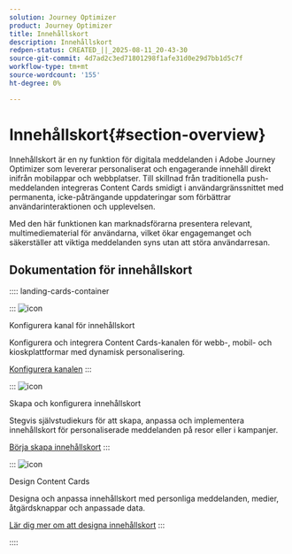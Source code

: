 ```yaml
---
solution: Journey Optimizer
product: Journey Optimizer
title: Innehållskort
description: Innehållskort
redpen-status: CREATED_||_2025-08-11_20-43-30
source-git-commit: 4d7ad2c3ed71801298f1afe31d0e29d7bb1d5c7f
workflow-type: tm+mt
source-wordcount: '155'
ht-degree: 0%

---
```



# Innehållskort{#section-overview}

Innehållskort är en ny funktion för digitala meddelanden i Adobe Journey Optimizer som levererar personaliserat och engagerande innehåll direkt inifrån mobilappar och webbplatser. Till skillnad från traditionella push-meddelanden integreras Content Cards smidigt i användargränssnittet med permanenta, icke-påträngande uppdateringar som förbättrar användarinteraktionen och upplevelsen.

Med den här funktionen kan marknadsförarna presentera relevant, multimediematerial för användarna, vilket ökar engagemanget och säkerställer att viktiga meddelanden syns utan att störa användarresan.

## Dokumentation för innehållskort

:::: landing-cards-container

:::
![icon](https://cdn.experienceleague.adobe.com/icons/gear.svg?lang=sv-SE)

Konfigurera kanal för innehållskort

Konfigurera och integrera Content Cards-kanalen för webb-, mobil- och kioskplattformar med dynamisk personalisering.

[Konfigurera kanalen](configure-landing-page.md)
:::

:::
![icon](https://cdn.experienceleague.adobe.com/icons/circle-play.svg?lang=sv-SE)

Skapa och konfigurera innehållskort

Stegvis självstudiekurs för att skapa, anpassa och implementera innehållskort för personaliserade meddelanden på resor eller i kampanjer.

[Börja skapa innehållskort](../using/content-card/create-content-card.md)
:::

:::
![icon](https://cdn.experienceleague.adobe.com/icons/puzzle-piece.svg?lang=sv-SE)

Design Content Cards

Designa och anpassa innehållskort med personliga meddelanden, medier, åtgärdsknappar och anpassade data.

[Lär dig mer om att designa innehållskort](../using/content-card/design-content-card.md)
:::

::::
